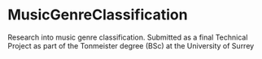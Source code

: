 # MusicGenreClassification

Research into music genre classification. Submitted as a final Technical Project as part of the Tonmeister degree (BSc) at the University of Surrey
